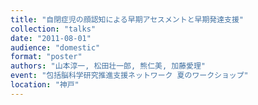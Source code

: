 ```yaml
---
title: "自閉症児の顔認知による早期アセスメントと早期発達支援"
collection: "talks"
date: "2011-08-01"
audience: "domestic"
format: "poster"
authors: "山本淳一, 松田壮一郎, 熊仁美, 加藤愛理"
event: "包括脳科学研究推進支援ネットワーク 夏のワークショップ"
location: "神戸"
---
```


